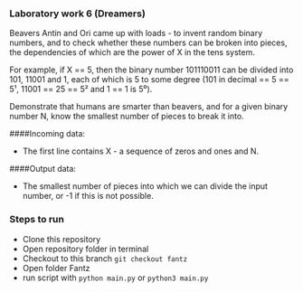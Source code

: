 ### Laboratory work 6 (Dreamers)

Beavers Antin and Ori came up with loads - to invent random binary numbers, and to check whether these numbers can be broken into pieces, the dependencies of which are the power of X in the tens system.

For example, if X == 5, then the binary number 101110011 can be divided into 101, 11001 and 1, each of which is 5 to some degree (101 in decimal == 5 == 5¹, 11001 == 25 == 5² and 1 == 1 is 5⁰).

Demonstrate that humans are smarter than beavers, and for a given binary number N, know the smallest number of pieces to break it into.

####Incoming data:
 - The first line contains X - a sequence of zeros and ones and N.

####Output data:
 - The smallest number of pieces into which we can divide the input number, or -1 if this is not possible.

### Steps to run
  + Clone this repository
  + Open repository folder in terminal
  + Checkout to this branch `git checkout fantz`
  + Open folder Fantz
  + run script with `python main.py` or `python3 main.py`
